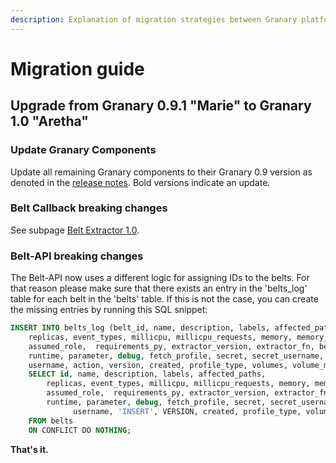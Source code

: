 ```yaml
---
description: Explanation of migration strategies between Granary platform versions.
---
```


# Migration guide

## Upgrade from Granary 0.9.1 "Marie" to Granary 1.0 "Aretha"

### Update Granary Components

Update all remaining Granary components to their Granary 0.9 version as denoted in the [release notes](../granary-release-notes/). Bold versions indicate an update.

### Belt Callback breaking changes

See subpage [Belt Extractor 1.0](belt-extractor-1.0.md).

### Belt-API breaking changes

The Belt-API now uses a different logic for assigning IDs to the belts. For that reason please make sure that there exists an entry in the 'belts\_log' table for each belt in the 'belts' table. If this is not the case, you can create the missing entries by running this SQL snippet:

```sql
INSERT INTO belts_log (belt_id, name, description, labels, affected_paths,
    replicas, event_types, millicpu, millicpu_requests, memory, memory_requests, author, reader, editor, viewer,
    assumed_role,  requirements_py, extractor_version, extractor_fn, belt_type,
    runtime, parameter, debug, fetch_profile, secret, secret_username, secret_password, partition_offsets, kafka_destination_topic,
    username, action, version, created, profile_type, volumes, volume_mounts, extra_envs)
    SELECT id, name, description, labels, affected_paths,
        replicas, event_types, millicpu, millicpu_requests, memory, memory_requests, author, reader, editor, viewer,
        assumed_role,  requirements_py, extractor_version, extractor_fn, belt_type,
        runtime, parameter, debug, fetch_profile, secret, secret_username, secret_password, partition_offsets, kafka_destination_topic, 
			  username, 'INSERT', VERSION, created, profile_type, volumes, volume_mounts, extra_envs
    FROM belts
    ON CONFLICT DO NOTHING;
```

**That's it.**

